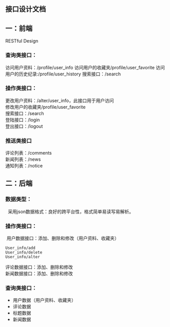 ## 接口设计文档

## 一：前端

RESTful Design

### 查询类接口：

访问用户资料：/profile/user_info
访问用户的收藏夹/profile/user_favorite
访问用户的历史纪录:/profile/user_history
搜索接口：/search

### 操作类接口：
更改用户资料：/alter/user_info，此接口用于用户访问  
修改用户的收藏夹/profile/user_favorite  
搜索接口：/search  
登陆接口：/login  
登出接口：/logout  

### 推送类接口
评论列表：/comments  
新闻列表：/news  
通知列表：/notice  

## 二：后端
### 数据类型：
 	采用json数据格式：良好的跨平台性，格式简单易读写易解析。

### 操作类接口：
 用户数据接口：添加、删除和修改（用户资料、收藏夹）

	User_info/add
	User_info/delete
	User_info/alter
评论数据接口：添加、删除和修改  
新闻数据接口：添加、删除和修改

### 查询类接口：
* 用户数据（用户资料、收藏夹）
* 评论数据
* 标题数据
* 新闻数据
